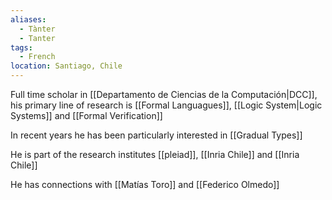 ```yaml
---
aliases:
  - Tànter
  - Tanter
tags:
  - French
location: Santiago, Chile
---
```

Full time scholar in [[Departamento de Ciencias de la Computación|DCC]], his primary line of research is [[Formal Languagues]], [[Logic System|Logic Systems]] and [[Formal Verification]]

In recent years he has been particularly interested in [[Gradual Types]]

He is part of the research institutes [[pleiad]], [[Inria Chile]] and [[Inria Chile]]

He has connections with [[Matías Toro]] and [[Federico Olmedo]]